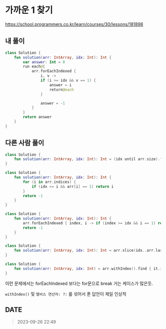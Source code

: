 # 가까운 1 찾기

https://school.programmers.co.kr/learn/courses/30/lessons/181898

## 내 풀이

```kt
class Solution {
    fun solution(arr: IntArray, idx: Int): Int {
        var answer: Int = 0
        run each@{
            arr.forEachIndexed {
                i, v ->
                if (i >= idx && v == 1) {
                    answer = i
                    return@each
                }

                answer = -1
            }
        }
        return answer
    }
}
```

## 다른 사람 풀이

```kt
class Solution {
    fun solution(arr: IntArray, idx: Int): Int = (idx until arr.size).firstOrNull { arr[it] == 1 } ?: -1
}

class Solution {
    fun solution(arr: IntArray, idx: Int): Int {
        for (i in arr.indices) {
            if (idx <= i && arr[i] == 1) return i
        }
        return -1
    }
}

class Solution {
    fun solution(arr: IntArray, idx: Int): Int {
        arr.forEachIndexed { index, i -> if (index >= idx && i == 1) return index }
        return -1
    }
}

class Solution {
    fun solution(arr: IntArray, idx: Int): Int = arr.slice(idx..arr.lastIndex).indexOf(1).let {if(it == -1) -1 else it+idx}
}

class Solution {
    fun solution(arr: IntArray, idx: Int) = arr.withIndex().find { it.index >= idx && it.value == 1 }?.index ?: -1
}
```

이런 문제에서는 forEachIndexed 보다는 for문으로 break 거는 케이스가 많은듯.

`withIndex()` 및 `엘비스 연산자: ?:` 를 섞어서 푼 답안이 제일 인상적

## DATE

> 2023-09-26 22:49
